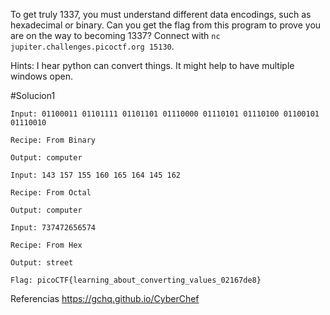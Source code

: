 To get truly 1337, you must understand different data encodings, such as hexadecimal or binary. Can you get the flag from this program to prove you are on the way to becoming 1337? Connect with `nc jupiter.challenges.picoctf.org 15130`.

Hints:
I hear python can convert things.
It might help to have multiple windows open.

#Solucion1
```
Input: 01100011 01101111 01101101 01110000 01110101 01110100 01100101 01110010

Recipe: From Binary

Output: computer

Input: 143 157 155 160 165 164 145 162

Recipe: From Octal

Output: computer

Input: 737472656574

Recipe: From Hex

Output: street

Flag: picoCTF{learning_about_converting_values_02167de8}
```

Referencias
https://gchq.github.io/CyberChef